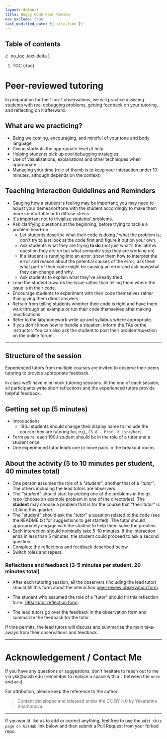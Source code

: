 ```yaml
---
layout: default
title: Buggy Code Peer Review
nav_exclude: true
last_modified_date: {{ site.time }}
---
```



## Table of contents
{: .no_toc .text-delta }

1. TOC
{:toc}

# Peer-reviewed tutoring
In preparation for the 1-on-1 observations, we will practice assisting students with real debugging problems, getting feedback on your tutoring, and reflecting on it afterward.

## What are we practicing?

* Being welcoming, encouraging, and mindful of your tone and body language
* Giving students the appropriate level of help
* Helping students pick up cool debugging strategies
* Use of visualizations, explanations and other techniques when appropriate
* Managing your time (rule of thumb is to keep your interaction under 10 minutes, although depends on the context)

## Teaching Interaction Guidelines and Reminders
* Gauging how a student is feeling may be important; you may need to adjust your demeanor/tone with the student accordingly to make them more comfortable or to diffuse stress.
* It's important not to trivialize students' problems.
* Ask clarifying questions at the beginning, before trying to tackle a problem head-on.
    * Let students describe what their code is doing / what the problem is; don't try to just look at the code first and figure it out on your own.
    * Ask students what they are trying **to do** (not just what's the lab/hw question they are on but what semantic step they are working on)
    * If a student is running into an error, show them how to interpret the error and reason about the potential causes of the error; ask them what part of their code might be causing an error and ask how/what they can change and why.
    * Ask students to explain what they've already tried.
* Lead the student towards the issue rather than telling them where the issue is in their code.
* Encourage students to experiment with their code themselves rather than giving them direct answers.
* Refrain from telling students whether their code is right and have them walk through an example or run their code themselves after making modifications.
* Refer to the lab/homework write up and syllabus where appropriate.
* If you don't know how to handle a situation, inform the TAs or the instructor. You can also ask the student to post their problem/question on the online forum.


-----
## Structure of the session

Experienced tutors from multiple courses are invited to observe their peers tutoring to provide appropriate feedback. 

In class we'll have mini mock tutoring sessions. At the end of each session, all participants write short reflections and the experienced tutors provide helpful feedback.

## Getting set up (5 minutes)

* Introductions
  * 190J students should change their display name to include the course they are tutoring for, e.g., `CS 8 - Prof. K (she/her)`
* Form pairs: each 190J student should be in the role of a tutor and a student once
* One experienced tutor leads one or more pairs in the breakout rooms

## About the activity (5 to 10 minutes per student, 40 minutes total)

* One person assumes the role of a *"student"*, another that of a *"tutor"*. The others including the lead tutors are observers.
* The *"student"* should start by picking one of the problems in the git-repo (choose an example problem in one of the directories). The **student** may choose a problem that is for the course that "their tutor" is ULAing this quarter.
* The "student" should ask the "tutor" a question related to the code (see the README.txt for suggestions to get started). The tutor should appropriately engage with the student to help them solve the problem.
* Each interaction should nominally take 5-10 minutes. If the interaction ends in less than 5 minutes, the student could proceed to ask a second question.
* Complete the reflections and feedback described below. 
* Switch roles and repeat.

### Reflections and feedback (3-5 minutes per student, 20 minutes total)

* After each tutoring session, all the observers (including the lead tutor) should fill this form about the interaction [peer-review observation form](http://bit.ly/Peer-observation-form).

* The student who assumed the role of a "tutor" should fill this reflection form: [190J-tutor reflection form](http://bit.ly/190J-tutor-reflection-form).

* The lead tutors go over the feedback in the observation form and summarize the feedback for the tutor.

If time permits, the lead tutors will discuss and summarize the main take-aways from their observations and feedback.


---------

# Acknowledgement / Contact Me

If you have any questions or suggestions, don't hesitate to reach out to me via ykk@ucsb edu (remember to replace a space with a `.` between the `ucsb` and `edu`).

For attribution, please keep the reference to the author:

> Content developed and released under the CC BY 4.0 by Yekaterina Kharitonova.

------

If you would like us to add or correct anything, feel free to use the `edit this page on GitHub` link below and then submit a Pull Request from your forked repo.

